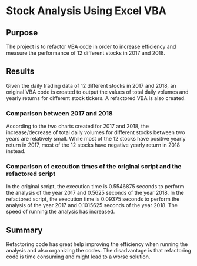 # Stock Analysis Using Excel VBA

## Purpose
The project is to refactor VBA code in order to increase efficiency and measure the performance of 12 different stocks in 2017 and 2018.

## Results
Given the daily trading data of 12 different stocks in 2017 and 2018, an original VBA code is created to output the values of total daily volumes and yearly returns for different stock tickers. A refactored VBA is also created.

### Comparison between 2017 and 2018
According to the two charts created for 2017 and 2018, the increase/decrease of total daily volumes for different stocks between two years are relatively small. While most of the 12 stocks have positive yearly return in 2017, most of the 12 stocks have negative yearly return in 2018 instead.

### Comparison of execution times of the original script and the refactored script
In the original script, the execution time is 0.5546875 seconds to perform the analysis of the year 2017 and 0.5625 seconds of the year 2018.
In the refactored script, the execution time is 0.09375 seconds to perform the analysis of the year 2017 and 0.1015625 seconds of the year 2018.
The speed of running the analysis has increased.

## Summary
Refactoring code has great help improving the efficiency when running the analysis and also organizing the codes. The disadvantage is that refactoring code is time consuming and might lead to a worse solution.